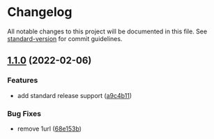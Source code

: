 # Changelog

All notable changes to this project will be documented in this file. See [standard-version](https://github.com/conventional-changelog/standard-version) for commit guidelines.

## [1.1.0](https://github.com/ar-arif/scrap-to-sheet/compare/v0.1.0...v1.1.0) (2022-02-06)


### Features

* add standard release support ([a9c4b11](https://github.com/ar-arif/scrap-to-sheet/commit/a9c4b11286930e561909654b05d1954cef05c3ef))


### Bug Fixes

* remove 1url ([68e153b](https://github.com/ar-arif/scrap-to-sheet/commit/68e153b1c4a81605521beaec63d5c6c02c387e6d))
